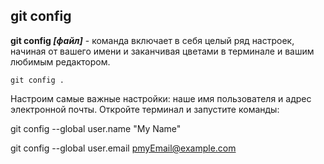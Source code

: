 ## git config

**git config *[файл]*** - команда включает в себя целый ряд настроек, начиная от вашего имени и заканчивая цветами в терминале и вашим любимым редактором.

```bash-
git config .
``` 

Настроим самые важные настройки: наше имя пользователя и адрес электронной почты. Откройте терминал и запустите команды:

git config --global user.name "My Name"

git config --global user.email рmyEmail@example.com


